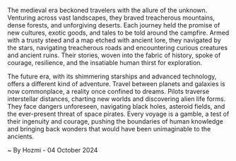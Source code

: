 
The medieval era beckoned travelers with the allure of the unknown.  Venturing across vast landscapes, they braved treacherous mountains, dense forests, and unforgiving deserts. Each journey held the promise of new cultures, exotic goods, and tales to be told around the campfire.  Armed with a trusty steed and a map etched with ancient lore, they navigated by the stars, navigating treacherous roads and encountering curious creatures and ancient ruins.  Their stories, woven into the fabric of history, spoke of courage, resilience, and the insatiable human thirst for exploration.

The future era, with its shimmering starships and advanced technology, offers a different kind of adventure.  Travel between planets and galaxies is now commonplace, a reality once confined to dreams.  Pilots traverse interstellar distances, charting new worlds and discovering alien life forms. They face dangers unforeseen, navigating black holes, asteroid fields, and the ever-present threat of space pirates.  Every voyage is a gamble, a test of their ingenuity and courage, pushing the boundaries of human knowledge and bringing back wonders that would have been unimaginable to the ancients. 

~ By Hozmi - 04 October 2024
